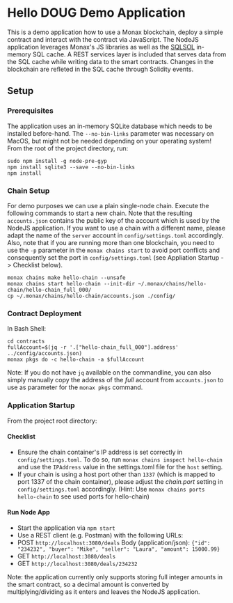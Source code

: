 # Hello DOUG Demo Application

This is a demo application how to use a Monax blockchain, deploy a simple contract and interact with the contract via JavaScript.
The NodeJS application leverages Monax's JS libraries as well as the [SQLSOL](https://github.com/monax/sqlsol) in-memory SQL cache. A REST services layer is included that serves data from the SQL cache while writing data to the smart contracts. Changes in the blockchain are refleted in the SQL cache through Solidity events.

## Setup

### Prerequisites
The application uses an in-memory SQLite database which needs to be installed before-hand. The `--no-bin-links` parameter was necessary on MacOS, but might not be needed depending on your operating system!
From the root of the project directory, run:

```
sudo npm install -g node-pre-gyp
npm install sqlite3 --save --no-bin-links
npm install
```

### Chain Setup
For demo purposes we can use a plain single-node chain. Execute the following commands to start a new chain. Note that the resulting `accounts.json` contains the public key of the account
which is used by the NodeJS application. If you want to use a chain with a different name, please adapt the name of the `server` account in `config/settings.toml` accordingly.
Also, note that if you are running more than one blockchain, you need to use the `-p` parameter in the `monax chains start` to avoid port conflicts and consequently set the port in `config/settings.toml` (see Appliation Startup -> Checklist below). 

```
monax chains make hello-chain --unsafe
monax chains start hello-chain --init-dir ~/.monax/chains/hello-chain/hello-chain_full_000/
cp ~/.monax/chains/hello-chain/accounts.json ./config/
```

### Contract Deployment
In Bash Shell:
```
cd contracts
fullAccount=$(jq -r '.["hello-chain_full_000"].address' ../config/accounts.json)
monax pkgs do -c hello-chain -a $fullAccount
```

Note: If you do not have `jq` available on the commandline, you can also simply manually copy the address of the _full_ account from `accounts.json` to use as parameter for the `monax pkgs` command.

### Application Startup
From the project root directory:

#### Checklist
- Ensure the chain container's IP address is set correctly in `config/settings.toml`. To do so, run `monax chains inspect hello-chain` and use the `IPAddress` value in the settings.toml file for the `host` setting.
- If your chain is using a host port other than `1337` (which is mapped to port 1337 of the chain container), please adjust the _chain.port_ setting in `config/settings.toml` accordingly. (Hint: Use `monax chains ports hello-chain` to see used ports for hello-chain)

#### Run Node App
- Start the application via `npm start`
- Use a REST client (e.g. Postman) with the following URLs:
 - POST `http://localhost:3080/deals` Body (application/json): `{"id": "234232", "buyer": "Mike", "seller": "Laura", "amount": 15000.99}`
 - GET `http://localhost:3080/deals`
 - GET `http://localhost:3080/deals/234232`

Note: the application currently only supports storing full integer amounts in the smart contract, so a decimal amount is converted by multiplying/dividing as it enters and leaves the NodeJS application.
